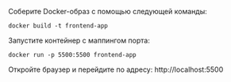 Соберите Docker-образ с помощью следующей команды:

```
docker build -t frontend-app
```

Запустите контейнер с маппингом порта:

```
docker run -p 5500:5500 frontend-app
```

Откройте браузер и перейдите по адресу: http://localhost:5500
